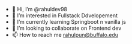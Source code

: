 - 👋 Hi, I’m @rahuldev98
- 👀 I’m interested in Fullstack Ddvelopement
- 🌱 I’m currently learning Springboot n vanilla js
- 💞️ I’m looking to collaborate on Frontend dev
- 📫 How to reach me rahulpun@buffalo.edu



<!---
rahuldev98/rahuldev98 is a ✨ special ✨ repository because its `README.md` (this file) appears on your GitHub profile.
You can click the Preview link to take a look at your changes.
--->
